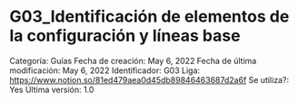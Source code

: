 # G03_Identificación de elementos de la configuración y líneas base

Categoría: Guías
Fecha de creación: May 6, 2022
Fecha de última modificación: May 6, 2022
Identificador: G03
Liga: https://www.notion.so/81ed479aea0d45db89846463687d2a6f
Se utiliza?: Yes
Última versión: 1.0